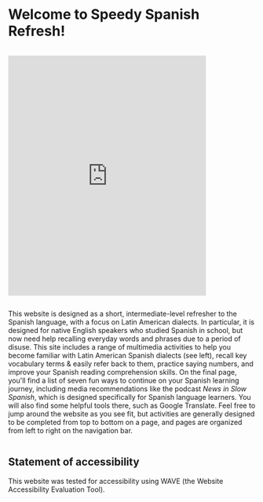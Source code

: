 <h1>Welcome to Speedy Spanish Refresh!</h1>
<div class="row">
  <div class="column">
    <p>
      <iframe src="https://h5p.org/h5p/embed/689462" width="403" height="489" frameborder="0" allowfullscreen="allowfullscreen"></iframe><script src="https://h5p.org/sites/all/modules/h5p/library/js/h5p-resizer.js" charset="UTF-8"></script>
</p>
  </div>
  <div class="column">
    <p>This website is designed as a short, intermediate-level refresher to the Spanish language, with a focus on Latin American dialects. In particular, it is designed for native English speakers who studied Spanish in school, but now need help recalling everyday words and phrases due to a period of disuse. This site includes a range of multimedia activities to help you become familiar with Latin American Spanish dialects (see left), recall key vocabulary terms & easily refer back to them, practice saying numbers, and improve your Spanish reading comprehension skills. On the final page, you'll find a list of seven fun ways to continue on your Spanish learning journey, including media recommendations like the podcast <i>News in Slow Spanish</i>, which is designed specifically for Spanish language learners. You will also find some helpful tools there, such as Google Translate. Feel free to jump around the website as you see fit, but activities are generally designed to be completed from top to bottom on a page, and pages are organized from left to right on the navigation bar. </p>
  </div>
  </div>

<h2>Statement of accessibility</h2>
<p> 
This website was tested for accessibility using WAVE (the Website Accessibility Evaluation Tool).
<p>
